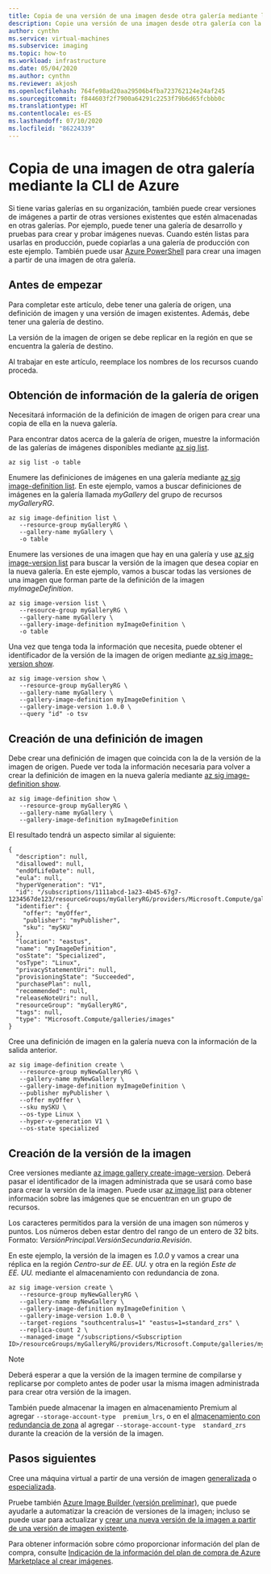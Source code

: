 ```yaml
---
title: Copia de una versión de una imagen desde otra galería mediante la CLI
description: Copie una versión de una imagen desde otra galería con la CLI de Azure.
author: cynthn
ms.service: virtual-machines
ms.subservice: imaging
ms.topic: how-to
ms.workload: infrastructure
ms.date: 05/04/2020
ms.author: cynthn
ms.reviewer: akjosh
ms.openlocfilehash: 764fe98ad20aa29506b4fba723762124e24af245
ms.sourcegitcommit: f844603f2f7900a64291c2253f79b6d65fcbbb0c
ms.translationtype: HT
ms.contentlocale: es-ES
ms.lasthandoff: 07/10/2020
ms.locfileid: "86224339"
---
```

# <a name="copy-an-image-from-another-gallery-using-the-azure-cli"></a>Copia de una imagen de otra galería mediante la CLI de Azure

Si tiene varias galerías en su organización, también puede crear versiones de imágenes a partir de otras versiones existentes que estén almacenadas en otras galerías. Por ejemplo, puede tener una galería de desarrollo y pruebas para crear y probar imágenes nuevas. Cuando estén listas para usarlas en producción, puede copiarlas a una galería de producción con este ejemplo. También puede usar [Azure PowerShell](image-version-another-gallery-powershell.md) para crear una imagen a partir de una imagen de otra galería.



## <a name="before-you-begin"></a>Antes de empezar

Para completar este artículo, debe tener una galería de origen, una definición de imagen y una versión de imagen existentes. Además, debe tener una galería de destino. 

La versión de la imagen de origen se debe replicar en la región en que se encuentra la galería de destino. 

Al trabajar en este artículo, reemplace los nombres de los recursos cuando proceda.



## <a name="get-information-from-the-source-gallery"></a>Obtención de información de la galería de origen

Necesitará información de la definición de imagen de origen para crear una copia de ella en la nueva galería.

Para encontrar datos acerca de la galería de origen, muestre la información de las galerías de imágenes disponibles mediante [az sig list](/cli/azure/sig#az-sig-list).

```azurecli-interactive 
az sig list -o table
```

Enumere las definiciones de imágenes en una galería mediante [az sig image-definition list](/cli/azure/sig/image-definition#az-sig-image-definition-list). En este ejemplo, vamos a buscar definiciones de imágenes en la galería llamada *myGallery* del grupo de recursos *myGalleryRG*.

```azurecli-interactive 
az sig image-definition list \
   --resource-group myGalleryRG \
   --gallery-name myGallery \
   -o table
```

Enumere las versiones de una imagen que hay en una galería y use [az sig image-version list](/cli/azure/sig/image-version#az-sig-image-version-list) para buscar la versión de la imagen que desea copiar en la nueva galería. En este ejemplo, vamos a buscar todas las versiones de una imagen que forman parte de la definición de la imagen *myImageDefinition*.

```azurecli-interactive
az sig image-version list \
   --resource-group myGalleryRG \
   --gallery-name myGallery \
   --gallery-image-definition myImageDefinition \
   -o table
```

Una vez que tenga toda la información que necesita, puede obtener el identificador de la versión de la imagen de origen mediante [az sig image-version show](/cli/azure/sig/image-version#az-sig-image-version-show).

```azurecli-interactive
az sig image-version show \
   --resource-group myGalleryRG \
   --gallery-name myGallery \
   --gallery-image-definition myImageDefinition \
   --gallery-image-version 1.0.0 \
   --query "id" -o tsv
```


## <a name="create-the-image-definition"></a>Creación de una definición de imagen 

Debe crear una definición de imagen que coincida con la de la versión de la imagen de origen. Puede ver toda la información necesaria para volver a crear la definición de imagen en la nueva galería mediante [az sig image-definition show](/cli/azure/sig/image-definition#az-sig-image-definition-show).

```azurecli-interactive
az sig image-definition show \
   --resource-group myGalleryRG \
   --gallery-name myGallery \
   --gallery-image-definition myImageDefinition
```

El resultado tendrá un aspecto similar al siguiente:

```output
{
  "description": null,
  "disallowed": null,
  "endOfLifeDate": null,
  "eula": null,
  "hyperVgeneration": "V1",
  "id": "/subscriptions/1111abcd-1a23-4b45-67g7-1234567de123/resourceGroups/myGalleryRG/providers/Microsoft.Compute/galleries/myGallery/images/myImageDefinition",
  "identifier": {
    "offer": "myOffer",
    "publisher": "myPublisher",
    "sku": "mySKU"
  },
  "location": "eastus",
  "name": "myImageDefinition",
  "osState": "Specialized",
  "osType": "Linux",
  "privacyStatementUri": null,
  "provisioningState": "Succeeded",
  "purchasePlan": null,
  "recommended": null,
  "releaseNoteUri": null,
  "resourceGroup": "myGalleryRG",
  "tags": null,
  "type": "Microsoft.Compute/galleries/images"
}
```

Cree una definición de imagen en la galería nueva con la información de la salida anterior.


```azurecli-interactive 
az sig image-definition create \
   --resource-group myNewGalleryRG \
   --gallery-name myNewGallery \
   --gallery-image-definition myImageDefinition \
   --publisher myPublisher \
   --offer myOffer \
   --sku mySKU \
   --os-type Linux \
   --hyper-v-generation V1 \
   --os-state specialized 
```


## <a name="create-the-image-version"></a>Creación de la versión de la imagen

Cree versiones mediante [az image gallery create-image-version](/cli/azure/sig/image-version#az-sig-image-version-create). Deberá pasar el identificador de la imagen administrada que se usará como base para crear la versión de la imagen. Puede usar [az image list](/cli/azure/image?view#az-image-list) para obtener información sobre las imágenes que se encuentran en un grupo de recursos. 

Los caracteres permitidos para la versión de una imagen son números y puntos. Los números deben estar dentro del rango de un entero de 32 bits. Formato: *VersiónPrincipal*.*VersiónSecundaria*.*Revisión*.

En este ejemplo, la versión de la imagen es *1.0.0* y vamos a crear una réplica en la región *Centro-sur de EE. UU.* y otra en la región *Este de EE. UU.* mediante el almacenamiento con redundancia de zona.


```azurecli-interactive 
az sig image-version create \
   --resource-group myNewGalleryRG \
   --gallery-name myNewGallery \
   --gallery-image-definition myImageDefinition \
   --gallery-image-version 1.0.0 \
   --target-regions "southcentralus=1" "eastus=1=standard_zrs" \
   --replica-count 2 \
   --managed-image "/subscriptions/<Subscription ID>/resourceGroups/myGalleryRG/providers/Microsoft.Compute/galleries/myGallery/images/myImageDefinition/versions/1.0.0"
```

> [!NOTE]
> Deberá esperar a que la versión de la imagen termine de compilarse y replicarse por completo antes de poder usar la misma imagen administrada para crear otra versión de la imagen.
>
> También puede almacenar la imagen en almacenamiento Premium al agregar `--storage-account-type  premium_lrs`, o en el [almacenamiento con redundancia de zona](https://docs.microsoft.com/azure/storage/common/storage-redundancy-zrs) al agregar `--storage-account-type  standard_zrs` durante la creación de la versión de la imagen.
>

## <a name="next-steps"></a>Pasos siguientes

Cree una máquina virtual a partir de una versión de imagen [generalizada](vm-generalized-image-version-cli.md) o [especializada](vm-specialized-image-version-cli.md).

Pruebe también [Azure Image Builder (versión preliminar)](./linux/image-builder-overview.md), que puede ayudarle a automatizar la creación de versiones de la imagen; incluso se puede usar para actualizar y [crear una nueva versión de la imagen a partir de una versión de imagen existente](./linux/image-builder-gallery-update-image-version.md). 

Para obtener información sobre cómo proporcionar información del plan de compra, consulte [Indicación de la información del plan de compra de Azure Marketplace al crear imágenes](marketplace-images.md).